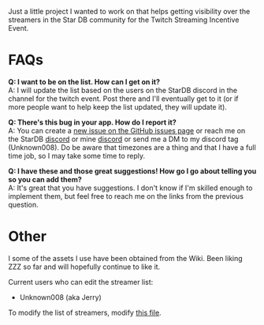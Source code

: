 Just a little project I wanted to work on that helps getting visibility over the streamers in the Star DB community for the Twitch Streaming Incentive Event.

# FAQs
**Q: I want to be on the list. How can I get on it?**  
A: I will update the list based on the users on the StarDB discord in the channel for the twitch event. Post there and I'll eventually get to it (or if more people want to help keep the list updated, they will update it).

**Q: There's this bug in your app. How do I report it?**  
A: You can create a [new issue on the GitHub issues page](https://github.com/Unknown008/stardb-streamers/issues/new) or reach me on the StarDB [discord](https://discord.gg/chives) or mine [discord](https://discord.gg/UsMBKxa) or send me a DM to my discord tag (Unknown008). Do be aware that timezones are a thing and that I have a full time job, so I may take some time to reply.

**Q: I have these and those great suggestions! How go I go about telling you so you can add them?**  
A: It's great that you have suggestions. I don't know if I'm skilled enough to implement them, but feel free to reach me on the links from the previous question.

# Other  
I some of the assets I use have been obtained from the Wiki. Been liking ZZZ so far and will hopefully continue to like it.

Current users who can edit the streamer list:
- Unknown008 (aka Jerry)

To modify the list of streamers, modify [this file](https://github.com/Unknown008/stardb-streamers/blob/main/docs/assets/resources/streamers.json).